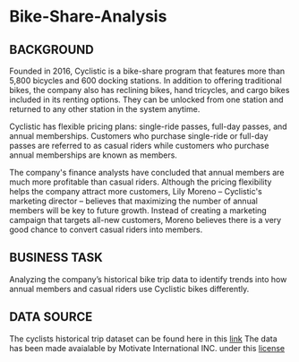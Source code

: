 # Bike-Share-Analysis

## BACKGROUND
Founded in 2016, Cyclistic is a bike-share program that features more than 5,800 bicycles and 600 docking stations. In addition to offering traditional bikes, the company also has reclining bikes, hand tricycles, and cargo bikes included in its renting options. They can be unlocked from one station and returned to any other station in the system anytime.

Cyclistic has flexible pricing plans: single-ride passes, full-day passes, and annual memberships. Customers who purchase single-ride or full-day passes are referred to as casual riders while customers who purchase annual memberships are known as members.

The company's finance analysts have concluded that annual members are much more profitable than casual riders. Although the pricing flexibility helps the company attract more customers, Lily Moreno – Cyclistic's marketing director – believes that maximizing the number of annual members will be key to future growth. Instead of creating a marketing campaign that targets all-new customers, Moreno believes there is a very good chance to convert casual riders into members.

## BUSINESS TASK
Analyzing the company’s historical bike trip data to identify trends into how annual members and casual riders use Cyclistic bikes differently.

## DATA SOURCE
The cyclists historical trip dataset can be found here in this [link](https://divvy-tripdata.s3.amazonaws.com/index.html)
The data has been made avaialable by Motivate International INC. under this [license](https://ride.divvybikes.com/data-license-agreement)
